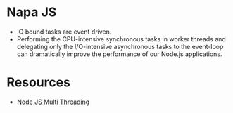 # Napa JS

- IO bound tasks are event driven. 
- Performing the CPU-intensive synchronous tasks in worker threads and delegating only the I/O-intensive asynchronous tasks to the event-loop can dramatically improve the performance of our Node.js applications.



# Resources
- [Node JS Multi Threading](https://medium.com/@mohllal/node-js-multithreading-a5cd74958a67)